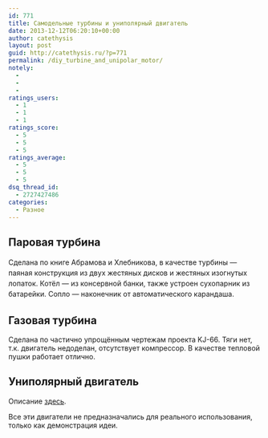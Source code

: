 ```yaml
---
id: 771
title: Самодельные турбины и униполярный двигатель
date: 2013-12-12T06:20:10+00:00
author: catethysis
layout: post
guid: http://catethysis.ru/?p=771
permalink: /diy_turbine_and_unipolar_motor/
notely:
  - 
  - 
  - 
ratings_users:
  - 1
  - 1
  - 1
ratings_score:
  - 5
  - 5
  - 5
ratings_average:
  - 5
  - 5
  - 5
dsq_thread_id:
  - 2727427486
categories:
  - Разное
---
```

## Паровая турбина



<span style="line-height: 1.5;">Сделана по книге Абрамова и Хлебникова, в качестве турбины &#8212; паяная конструкция из двух жестяных дисков и жестяных изогнутых лопаток. Котёл &#8212; из консервной банки, также устроен сухопарник из батарейки. Сопло &#8212; наконечник от автоматического карандаша.</span>

## Газовая турбина



Сделана по частично упрощённым чертежам проекта KJ-66. Тяги нет, т.к. двигатель недоделан, отсутствует компрессор. В качестве тепловой пушки работает отлично.

## Униполярный двигатель



Описание [здесь](http://catethysis.ru/index.php/%d1%83%d0%bd%d0%b8%d0%bf%d0%be%d0%bb%d1%8f%d1%80%d0%bd%d1%8b%d0%b9-%d0%b4%d0%b2%d0%b8%d0%b3%d0%b0%d1%82%d0%b5%d0%bb%d1%8c/ "Униполярный двигатель").

Все эти двигатели не предназначались для реального использования, только как демонстрация идеи.
